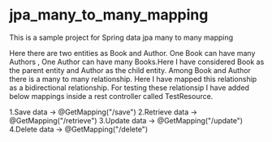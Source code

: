 # jpa_many_to_many_mapping
This  is a sample project for Spring data jpa many to many mapping

Here there are two entities as Book and Author. One Book can have many Authors , One Author can have many Books.Here I have considered Book
as the parent entity and Author as the child entity. Among Book and Author there is a many to many relationship.
Here I have mapped this relationship as a bidirectional relationship. For testing these relationsip I have added below mappings inside a rest controller called TestResource.

1.Save data -> @GetMapping("/save") 2.Retrieve data -> @GetMapping("/retrieve") 3.Update data -> @GetMapping("/update") 4.Delete data -> @GetMapping("/delete")
